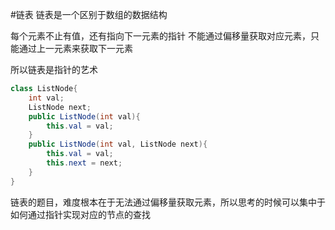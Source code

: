 #链表
链表是一个区别于数组的数据结构

每个元素不止有值，还有指向下一元素的指针
不能通过偏移量获取对应元素，只能通过上一元素来获取下一元素

所以链表是指针的艺术
```java
class ListNode{
	int val;
	ListNode next;
	public ListNode(int val){
		this.val = val;
	}
	public ListNode(int val, ListNode next){
		this.val = val;
		this.next = next;
	}
}
```

链表的题目，难度根本在于无法通过偏移量获取元素，所以思考的时候可以集中于如何通过指针实现对应的节点的查找